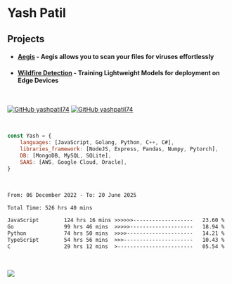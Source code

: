 # Yash Patil

<!-- [![Typing SVG](https://readme-typing-svg.herokuapp.com?font=Fira+Code&pause=1000&width=435&lines=Python+developer;Game+developer;Full+stack+web;Human.)](https://git.io/typing-svg)-->


<!-- <img align='right' src="https://64.media.tumblr.com/2d0af9c90d1b1107313cc20bda01548a/tumblr_outwxnanpp1u79o2lo1_1280.gif" width="300">
-->

## Projects

- #### [Aegis](https://github.com/orgs/Aegis-Site/repositories) - Aegis allows you to scan your files for viruses effortlessly
- #### [Wildfire Detection](https://github.com/yashpatil74/final-year) - Training Lightweight Models for deployment on Edge Devices

<br>

[![GitHub yashpatil74](https://img.shields.io/github/followers/yashpatil74?style=social)](https://github.com/yashpatil74)
[![GitHub yashpatil74](https://img.shields.io/github/stars/yashpatil74?style=social)](https://github.com/yashpatil74)


<br>

```javascript
const Yash = {
    languages: [JavaScript, Golang, Python, C++, C#],
    libraries_framework: [NodeJS, Express, Pandas, Numpy, Pytorch],
    DB: [MongoDB, MySQL, SQLite],
    SAAS: [AWS, Google Cloud, Oracle],
}
```

<br>

<!--START_SECTION:waka-->

```txt
From: 06 December 2022 - To: 20 June 2025

Total Time: 526 hrs 40 mins

JavaScript        124 hrs 16 mins >>>>>>-------------------   23.60 %
Go                99 hrs 46 mins  >>>>>--------------------   18.94 %
Python            74 hrs 50 mins  >>>>---------------------   14.21 %
TypeScript        54 hrs 56 mins  >>>----------------------   10.43 %
C                 29 hrs 12 mins  >------------------------   05.54 %
```

<!--END_SECTION:waka-->

<br>

[![](https://visitcount.itsvg.in/api?id=FightlolYes&label=Profile%20Views&color=0&pretty=false)](https://visitcount.itsvg.in)
